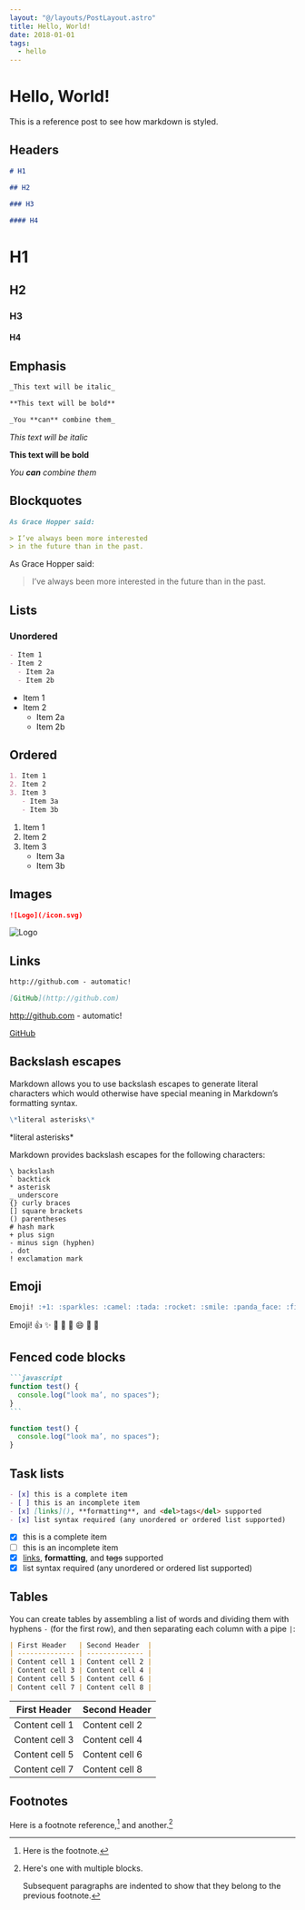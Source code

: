 ```yaml
---
layout: "@/layouts/PostLayout.astro"
title: Hello, World!
date: 2018-01-01
tags:
  - hello
---
```


# Hello, World!

This is a reference post to see how markdown is styled.

<!--more-->

## Headers

```md
# H1

## H2

### H3

#### H4
```

# H1

## H2

### H3

#### H4

## Emphasis

```md
_This text will be italic_

**This text will be bold**

_You **can** combine them_
```

_This text will be italic_

**This text will be bold**

_You **can** combine them_

## Blockquotes

```md
As Grace Hopper said:

> I’ve always been more interested
> in the future than in the past.
```

As Grace Hopper said:

> I’ve always been more interested
> in the future than in the past.

## Lists

### Unordered

```md
- Item 1
- Item 2
  - Item 2a
  - Item 2b
```

- Item 1
- Item 2
  - Item 2a
  - Item 2b

## Ordered

```md
1. Item 1
2. Item 2
3. Item 3
   - Item 3a
   - Item 3b
```

1. Item 1
2. Item 2
3. Item 3
   - Item 3a
   - Item 3b

## Images

```md
![Logo](/icon.svg)
```

![Logo](/icon.svg)

## Links

```md
http://github.com - automatic!

[GitHub](http://github.com)
```

http://github.com - automatic!

[GitHub](http://github.com)

## Backslash escapes

Markdown allows you to use backslash escapes to generate literal characters which would otherwise have special meaning in Markdown’s formatting syntax.

```md
\*literal asterisks\*
```

\*literal asterisks\*

Markdown provides backslash escapes for the following characters:

```
\ backslash
` backtick
* asterisk
_ underscore
{} curly braces
[] square brackets
() parentheses
# hash mark
+ plus sign
- minus sign (hyphen)
. dot
! exclamation mark
```

## Emoji

```md
Emoji! :+1: :sparkles: :camel: :tada: :rocket: :smile: :panda_face: :first_quarter_moon_with_face:
```

Emoji! :+1: :sparkles: :camel: :tada: :rocket: :smile: :panda_face: :first_quarter_moon_with_face:

## Fenced code blocks

````md
```javascript
function test() {
  console.log("look ma’, no spaces");
}
```
````

```javascript
function test() {
  console.log("look ma’, no spaces");
}
```

## Task lists

```md
- [x] this is a complete item
- [ ] this is an incomplete item
- [x] [links](), **formatting**, and <del>tags</del> supported
- [x] list syntax required (any unordered or ordered list supported)
```

- [x] this is a complete item
- [ ] this is an incomplete item
- [x] [links](), **formatting**, and <del>tags</del> supported
- [x] list syntax required (any unordered or ordered list supported)

## Tables

You can create tables by assembling a list of words and dividing them with hyphens `-` (for the first row), and then separating each column with a pipe `|`:

```md
| First Header   | Second Header  |
| -------------- | -------------- |
| Content cell 1 | Content cell 2 |
| Content cell 3 | Content cell 4 |
| Content cell 5 | Content cell 6 |
| Content cell 7 | Content cell 8 |
```

| First Header   | Second Header  |
| -------------- | -------------- |
| Content cell 1 | Content cell 2 |
| Content cell 3 | Content cell 4 |
| Content cell 5 | Content cell 6 |
| Content cell 7 | Content cell 8 |

## Footnotes

Here is a footnote reference,[^1] and another.[^longnote]

[^1]: Here is the footnote.
[^longnote]: Here's one with multiple blocks.

    Subsequent paragraphs are indented to show that they
    belong to the previous footnote.
